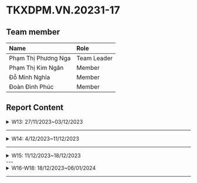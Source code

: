 # TKXDPM.VN.20231-17

## Team member

| Name                | Role        |
| :------------------ | :---------- |
| Phạm Thị Phương Nga | Team Leader |
| Phạm Thị Kim Ngân   | Member      |
| Đỗ Minh Nghĩa       | Member      |
| Đoàn Đình Phúc      | Member      |

## Report Content

<details>
  <summary>W13: 27/11/2023~03/12/2023 </summary>
<br>
<details>
<summary>Team Leader Pham Thi Phuong Nga</summary>
<br>

- Assigned tasks:
Comment coupling in
  - PlaceRushOrderController
  - ViewCartController

- Implementation details:
  - Pull Request(s): [Pull Request #2](https://github.com/Nelly502/TKXDPM.KHMT.20231-17/pull/2)
  - Specific implementation details:
    - Describe specific in detail what you did last week
    - You can attach images if you want

</details>

<details>
<summary>Team member Pham Thi Kim Ngan</summary>
<br>

- Nhiệm vụ được giao:
  - Phát hiện coupling với file PaymentController.java, VNPaySubsystemController.java

- Chi tiết:
  - Pull Request(s): [Pull request Pham Thi Kim Ngan](https://github.com/Nelly502/TKXDPM.KHMT.20231-17/pull/6)

</details>

<details>
<summary>Team member Do Minh Nghia</summary>
<br>

- Assigned tasks:

  - BaseController
  - HomeController

- Implementation details:
  - Pull Request(s): [link pull request](https://github.com/Nelly502/TKXDPM.KHMT.20231-17/pull/8)
  - Specific implementation details:
    - Describe specific in detail what you did last week
    - You can attach images if you want

</details>

<details>
<summary>Team member Doan Dinh Phuc</summary>
<br>

- Assigned tasks:

  - Find coupling in Place order controller and VnPaySubsystem

- Implementation details:
  - Pull Request(s): https://github.com/Nelly502/TKXDPM.KHMT.20231-17/pull/4
  - Specific implementation details:
    - Describe specific in detail what you did last week
    - You can attach images if you want

</details>

</details>

---

<details>
  <summary>W14: 4/12/2023~11/12/2023 </summary>
<br>
<details>
<summary>Team Leader Pham Thi Phuong Nga</summary>
<br>

- Assigned tasks:

  Comment cohesion in
  - PlaceRushOrderController
  - ViewCartController

- Implementation details:
  - Pull Request(s): [Pull Requests 10](https://github.com/Nelly502/TKXDPM.KHMT.20231-17/pull/10)
  - Specific implementation details:
    - Describe specific in detail what you did last week
    - You can attach images if you want

</details>

<details>
<summary>Team member Pham Thi Kim Ngan</summary>
<br>

- Nhiệm vụ được giao:
  -Phân tích cohesion có trong file PaymentController.java, VnPaySubsystemController.java

- Chi tiết:
  - Pull Request(s): [pull request cohesion phamkimngan](https://github.com/Nelly502/TKXDPM.KHMT.20231-17/pull/15)

</details>

<details>
<summary>Team member Do Minh Nghia</summary>
<br>

- Comment Cohesion :

  - BaseController
  - HomeController

- Implementation details:
  - Pull Request(s): [link pull requests](https://github.com/Nelly502/TKXDPM.KHMT.20231-17/pull/14)
  - Specific implementation details:
    - Describe specific in detail what you did last week
    - You can attach images if you want

</details>

<details>
<summary>Team member Doan Dinh Phuc</summary>
<br>

- Assigned tasks:

  Comment cohesion in Place Order Controller and VNPaySubsystem

- Implementation details:
  - Pull Request(s): [12](https://github.com/Nelly502/TKXDPM.KHMT.20231-17/pull/12)
  - Specific implementation details:
    - Describe specific in detail what you did last week
    - You can attach images if you want

</details>

</details>

---

<details>
  <summary>W15: 11/12/2023~18/12/2023 </summary>
<br>
<details>
<summary>Team Leader Pham Thi Phuong Nga</summary>
<br>

- Assigned tasks: Discovery violations design principles in
  - BaseController
  - HomeController
  - PaymentController
  - PlaceOrderController

- Implementation details:
  - Pull Request(s): [17](https://github.com/Nelly502/TKXDPM.KHMT.20231-17/pull/17)


</details>

<details>
<summary>Team member Pham Thi Kim Ngan</summary>
<br>

- Assigned tasks: Identify violations of SOLID principles and propose remedies in

  -src/controller/ViewCartController.java
  -src/controller/PlaceRushOrderController.java
  -subsystem/vnPay/VnPaySubsystemController.java
  -subsystem/ VnPaySubsystem.java

- Implementation details:
  - Pull Request(s): [pull request solid phamkimngan](https://github.com/Nelly502/TKXDPM.KHMT.20231-17/pull/19)

</details>

<details>
<summary>Team member Do Minh Nghia</summary>
<br>

- Comment SOLID:
  - cart
  - db
  - invoice
  - media

- Implementation details:
  - Pull Request(s): [pull requests](https://github.com/Nelly502/TKXDPM.KHMT.20231-17/pull/20)
  - Specific implementation details:
    - Describe specific in detail what you did last week
    - You can attach images if you want

</details>

<details>
<summary>Team member Doan Dinh Phuc</summary>
<br>

- Assigned tasks:

  - Find solid in class Entity: order, payment, media, shipping 

- Implementation details:
  - Pull Request(s): [18](https://github.com/Nelly502/TKXDPM.KHMT.20231-17/pull/18)
  - Specific implementation details:
    - Find solid in class Entity: order, payment, media, shipping

</details>

</details>
---

<details>
  <summary>W16-W18: 18/12/2023~06/01/2024 </summary>
<br>
<details>
<summary>Team Leader Pham Thi Phuong Nga</summary>
<br>

- Assigned tasks: Analysis and design of product CRUD usecase 
  - Requirements analysis
  - Usecase analysis
  - Design Interface (MediaManage)
  - Class design
- Implementation details:
  - Pull Request(s): [22](https://github.com/Nelly502/TKXDPM.KHMT.20231-17/pull/22)


</details>

<details>
<summary>Team member Pham Thi Kim Ngan</summary>
<br>

- Assigned tasks: Analysis and design usecases to find products by
  Name, product filtering 
  - Requirements analysis
  - Analysis Usecase
  - Design Interface  (Homepage)
  - Class design
  - Data modeling
  - Writing unit tests

- Implementation details:
  - Pull Request(s): [23](https://github.com/Nelly502/TKXDPM.KHMT.20231-17/pull/23)

</details>

<details>
<summary>Team member Do Minh Nghia</summary>
<br>

- Analysis, Design for Usecase Manage Cart
- Implementation details:
  - Pull Request(s): [25](https://github.com/Nelly502/TKXDPM.KHMT.20231-17/pull/25)

</details>

<details>
<summary>Team member Doan Dinh Phuc</summary>
<br>

</details>

</details>

---







